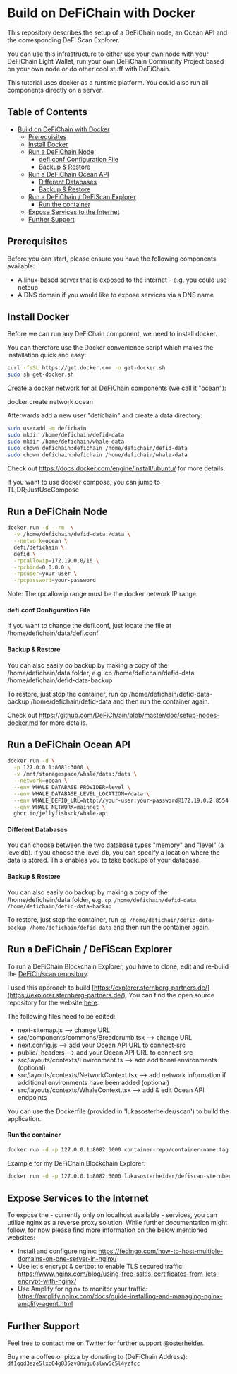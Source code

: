 <!-- START doctoc generated TOC please keep comment here to allow auto update -->
# Build on DeFiChain with Docker

This repository describes the setup of a DeFiChain node, an Ocean API and the corresponding DeFi Scan Explorer.

You can use this infrastructure to either use your own node with your DeFiChain Light Wallet, run your own DeFiChain Community Project based on your own node or do other cool stuff with DeFiChain.

This tutorial uses docker as a runtime platform. You could also run all components directly on a server.

<!-- DON'T EDIT THIS SECTION, INSTEAD RE-RUN doctoc TO UPDATE -->
## Table of Contents

- [Build on DeFiChain with Docker](#build-on-defichain-with-docker)
  - [Prerequisites](#prerequisites)
  - [Install Docker](#install-docker)
  - [Run a DeFiChain Node](#run-a-defichain-node)
      - [defi.conf Configuration File](#deficonf-configuration-file)
      - [Backup & Restore](#backup--restore)
  - [Run a DeFiChain Ocean API](#run-a-defichain-ocean-api)
      - [Different Databases](#different-databases)
      - [Backup & Restore](#backup--restore-1)
  - [Run a DeFiChain / DeFiScan Explorer](#run-a-defichain--defiscan-explorer)
      - [Run the container](#run-the-container)
  - [Expose Services to the Internet](#expose-services-to-the-internet)
  - [Further Support](#further-support)

<!-- END doctoc generated TOC please keep comment here to allow auto update -->
## Prerequisites

Before you can start, please ensure you have the following components available:

- A linux-based server that is exposed to the internet - e.g. you could use netcup
- A DNS domain if you would like to expose services via a DNS name

## Install Docker

Before we can run any DeFiChain component, we need to install docker.

You can therefore use the Docker convenience script which makes the installation quick and easy:

```sh
curl -fsSL https://get.docker.com -o get-docker.sh
sudo sh get-docker.sh
```

Create a docker network for all DeFiChain components (we call it "ocean"):

docker create network ocean

Afterwards add a new user "defichain" and create a data directory:

```sh
sudo useradd -m defichain
sudo mkdir /home/defichain/defid-data
sudo mkdir /home/defichain/whale-data
sudo chown defichain:defichain /home/defichain/defid-data
sudo chown defichain:defichain /home/defichain/whale-data
```

Check out https://docs.docker.com/engine/install/ubuntu/ for more details.

If you want to use docker compose, you can jump to TL;DR;JustUseCompose

## Run a DeFiChain Node

```sh
docker run -d --rm  \
  -v /home/defichain/defid-data:/data \
  --network=ocean \
  defi/defichain \
  defid \
  -rpcallowip=172.19.0.0/16 \
  -rpcbind=0.0.0.0 \
  -rpcuser=your-user \
  -rpcpassword=your-password
```

Note: The rpcallowip range must be the docker network IP range.

#### defi.conf Configuration File
If you want to change the defi.conf, just locate the file at /home/defichain/data/defi.conf

#### Backup & Restore
You can also easily do backup by making a copy of the /home/defichain/data folder, e.g. cp /home/defichain/defid-data /home/defichain/defid-data-backup

To restore, just stop the container, run cp /home/defichain/defid-data-backup /home/defichain/defid-data and then run the container again.

Check out https://github.com/DeFiCh/ain/blob/master/doc/setup-nodes-docker.md for more details.

## Run a DeFiChain Ocean API

```sh
docker run -d \
  -p 127.0.0.1:8081:3000 \
  -v /mnt/storagespace/whale/data:/data \
  --network=ocean \
  --env WHALE_DATABASE_PROVIDER=level \
  --env WHALE_DATABASE_LEVEL_LOCATION=/data \
  --env WHALE_DEFID_URL=http://your-user:your-password@172.19.0.2:8554 \
  --env WHALE_NETWORK=mainnet \
  ghcr.io/jellyfishsdk/whale-api
```

#### Different Databases

You can choose between the two database types "memory" and "level" (a leveldb). If you choose the level db, you can specify a location where the data is stored. This enables you to take backups of your database.

#### Backup & Restore
You can also easily do backup by making a copy of the /home/defichain/data folder, e.g. `cp /home/defichain/defid-data /home/defichain/defid-data-backup`

To restore, just stop the container, run `cp /home/defichain/defid-data-backup /home/defichain/defid-data` and then run the container again.

## Run a DeFiChain / DeFiScan Explorer

To run a DeFiChain Blockchain Explorer, you have to clone, edit and re-build the [DeFiCh/scan repository](https://github.com/DeFiCh/scan).

I used this approach to build [https://explorer.sternberg-partners.de/](https://explorer.sternberg-partners.de/). You can find the open source repository for the website [here](https://github.com/lukasosterheider/scan).

The following files need to be edited:
- next-sitemap.js --> change URL
- src/components/commons/Breadcrumb.tsx --> change URL
- next.config.js --> add your Ocean API URL to connect-src
- public/_headers --> add your Ocean API URL to connect-src
- src/layouts/contexts/Environment.ts --> add additional environments (optional)
- src/layouts/contexts/NetworkContext.tsx --> add network information if additional environments have been added (optional)
- src/layouts/contexts/WhaleContext.tsx --> add & edit Ocean API endpoints

You can use the Dockerfile (provided in 'lukasosterheider/scan') to build the application.

#### Run the container

```sh
docker run -d -p 127.0.0.1:8082:3000 container-repo/container-name:tag
```

Example for my DeFiChain Blockchain Explorer:

```sh
docker run -d -p 127.0.0.1:8082:3000 lukasosterheider/defiscan-sternberg-partners:0.1.5
```

## Expose Services to the Internet

To expose the - currently only on localhost available - services, you can utilize nginx as a reverse proxy solution. While further documentation might follow, for now please find more information on the below mentioned websites:

- Install and configure nginx: https://fedingo.com/how-to-host-multiple-domains-on-one-server-in-nginx/
- Use let's encrypt & certbot to enable TLS secured traffic: https://www.nginx.com/blog/using-free-ssltls-certificates-from-lets-encrypt-with-nginx/
- Use Amplify for nginx to monitor your traffic: https://amplify.nginx.com/docs/guide-installing-and-managing-nginx-amplify-agent.html

## Further Support

Feel free to contact me on Twitter for further support [@osterheider](https://twitter.com/osterheider).

Buy me a coffee or pizza by donating to (DeFiChain Address):
`df1qqd3eze5lxc04g835zv8nugu6slww6c5l4yzfcc`
